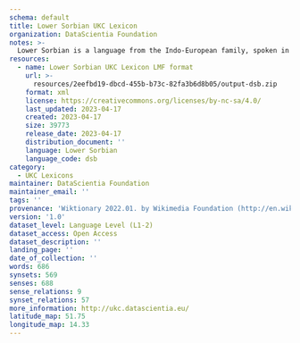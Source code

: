 ```yaml
---
schema: default
title: Lower Sorbian UKC Lexicon
organization: DataScientia Foundation
notes: >-
  Lower Sorbian is a language from the Indo-European family, spoken in Eurasia. The UKC Lexicon of Lower Sorbian is represented as a lexico-semantic network. It consists of words, word senses, synsets, as well as sense-level and synset-level relationships.
resources:
  - name: Lower Sorbian UKC Lexicon LMF format
    url: >-
      resources/2eefbd19-dbcd-455b-b73c-82fa3b6d8b05/output-dsb.zip
    format: xml
    license: https://creativecommons.org/licenses/by-nc-sa/4.0/
    last_updated: 2023-04-17
    created: 2023-04-17
    size: 39773
    release_date: 2023-04-17
    distribution_document: ''
    language: Lower Sorbian
    language_code: dsb
category:
  - UKC Lexicons
maintainer: DataScientia Foundation
maintainer_email: ''
tags: ''
provenance: 'Wiktionary 2022.01. by Wikimedia Foundation (http://en.wiktionary.org); CogNet 2.1 by Khuyagbaatar Batsuren, National University of Mongolia (http://cognet.ukc.disi.unitn.it); KinDiv: Kinship Diversity 1.0 by Temuulen Khishigsuren (http://ukc.disi.unitn.it/index.php/kinship/); MorphyNet 2.0 by Gábor Bella and Khuyagbaatar Batsuren (http://ukc.disi.unitn.it/index.php/morphynet/); Princeton WordNet 2.1 by Princeton University (https://wordnet.princeton.edu)'
version: '1.0'
dataset_level: Language Level (L1-2)
dataset_access: Open Access
dataset_description: ''
landing_page: ''
date_of_collection: ''
words: 686
synsets: 569
senses: 688
sense_relations: 9
synset_relations: 57
more_information: http://ukc.datascientia.eu/
latitude_map: 51.75
longitude_map: 14.33
---
```

